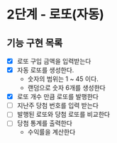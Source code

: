 # 2단계 - 로또(자동)


## 기능 구현 목록

- [x] 로또 구입 금액을 입력받는다
- [X] 자동 로또를 생성한다.
  - 숫자의 범위는 1 ~ 45 이다.
  - 랜덤으로 숫자 6개를 생성한다
- [x] 로또 개수 만큼 로또를 발행한다
- [ ] 지난주 당첨 번호를 입력 받는다
- [ ] 발행된 로또와 당첨 로또를 비교한다
- [ ] 당첨 통계를 출력한다
  - 수익률을 계산한다
